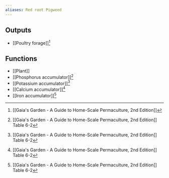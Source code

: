 ```yaml
---
aliases: Red root Pigweed
---
```

## Outputs
- [[Poultry forage]][^2]

## Functions
- [[Plant]]
- [[Phosphorus accumulator]][^1]
- [[Potassium accumulator]][^1]
- [[Calcium accumulator]][^1]
- [[Iron accumulator]][^1]

[^1]: [[Gaia's Garden - A Guide to Home-Scale Permaculture, 2nd Edition]] Table 6-2
[^2]: [[Gaia's Garden - A Guide to Home-Scale Permaculture, 2nd Edition]]
